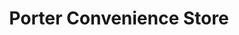 ---
title: "Porter Convenience Store"
url: /las-cruces/porter-convenience-store/
shop: Lebensmittel
---